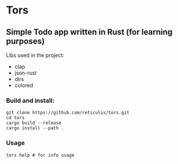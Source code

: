 # Tors
## Simple Todo app written in Rust (for learning purposes)

Libs used in the project:
* clap
* json-rust
* dirs
* colored

### Build and install:
```shell
git clone https://github.com/reticulis/tors.git
cd tors
cargo build --release
cargo install --path .
```

### Usage
```shell
tors help # for info usage
```